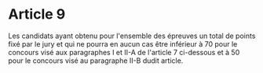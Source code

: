 # Article 9

Les candidats ayant obtenu pour l'ensemble des épreuves un total de points fixé par le jury et qui ne pourra en aucun cas être inférieur à 70 pour le concours visé aux paragraphes I et II-A de l'article 7 ci-dessous et à 50 pour le concours visé au paragraphe II-B dudit article.

